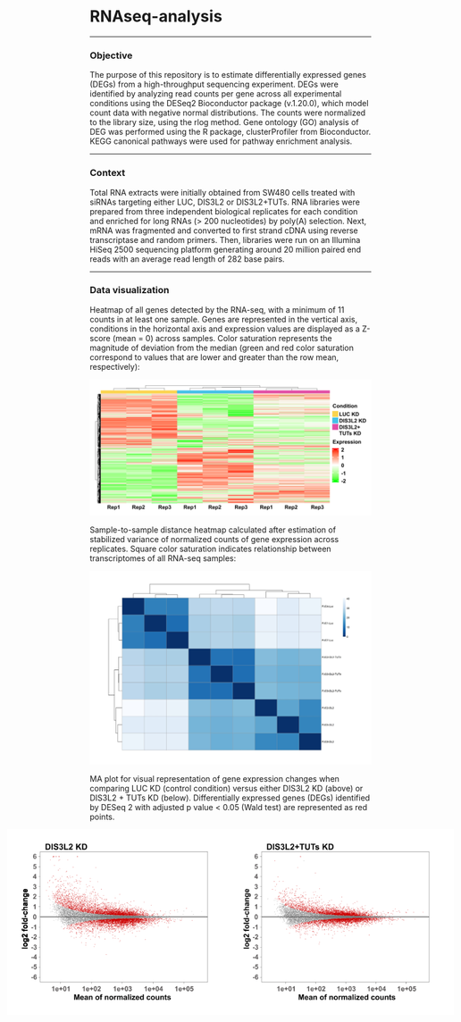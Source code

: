 # RNAseq-analysis
---
### Objective

The purpose of this repository is to estimate differentially expressed genes (DEGs) from a high-throughput sequencing experiment. DEGs were identified by analyzing read counts per gene across all experimental conditions using the DESeq2 Bioconductor package (v.1.20.0), which model count data with negative normal distributions. The counts were normalized to the library size, using the rlog method. Gene ontology (GO) analysis of DEG was performed using the R package, clusterProfiler from Bioconductor. KEGG canonical pathways were used for pathway enrichment analysis.

---
### Context

Total RNA extracts were initially obtained from SW480 cells treated with siRNAs targeting either LUC, DIS3L2 or DIS3L2+TUTs. RNA libraries were prepared from three independent biological replicates for each condition and enriched for long RNAs (> 200 nucleotides) by poly(A) selection. Next, mRNA was fragmented and converted to first strand cDNA using reverse transcriptase and random primers. Then, libraries were run on an Illumina HiSeq 2500 sequencing platform generating around 20 million paired end reads with an average read length of 282 base pairs.

---
### Data visualization

Heatmap of all genes detected by the RNA-seq, with a minimum of 11 counts in at least one sample. Genes are represented in the vertical axis, conditions in the horizontal axis and expression values are displayed as a Z-score (mean = 0) across samples. Color saturation represents the magnitude of deviation from the median (green and red color saturation correspond to values that are lower and greater than the row mean, respectively):
<div style="text-align: center;">
  <img src="images/Heatmap_all_genes.jpg" alt="Top 10 Manufacturers" width="800"/>
</div>

Sample-to-sample distance heatmap calculated after estimation of stabilized variance of normalized counts of gene expression across replicates. Square color saturation indicates relationship between transcriptomes of all RNA-seq samples:
<div style="text-align: center;">
  <img src="images/Sample_to_sample_heatmap.jpg" alt="Top 10 Manufacturers" width="550"/>
</div>

MA plot for visual representation of gene expression changes when comparing LUC KD (control condition) versus either DIS3L2 KD (above) or DIS3L2 + TUTs KD (below). Differentially expressed genes (DEGs) identified by DESeq 2 with adjusted p value < 0.05 (Wald test) are represented as red points.
<div style="display: flex; justify-content: center;">
  <img src="images/MA_plot_DIS3L2KD.jpg" alt="Top 10 Manufacturers" width="400"/>
  <img src="images/MA_plot_DIS3L2_TUTs_KD.jpg" alt="Top 10 Manufacturers" width="400"/>
</div>

